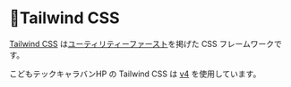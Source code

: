 # 🌊Tailwind CSS

[Tailwind CSS](https://tailwindcss.com/) は[ユーティリティーファースト](https://tailwindcss.com/docs/styling-with-utility-classes)を掲げた CSS フレームワークです。

こどもテックキャラバンHP の Tailwind CSS は [v4](https://tailwindcss.com/blog/tailwindcss-v4) を使用しています。
